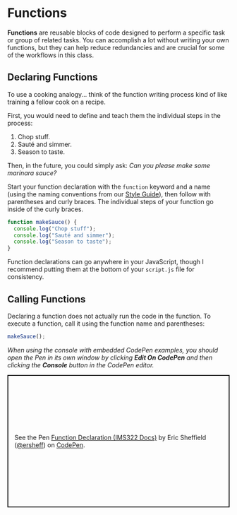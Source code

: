 # Functions

**Functions** are reusable blocks of code designed to perform a specific task or group of related tasks. You can accomplish a lot without writing your own functions, but they can help reduce redundancies and are crucial for some of the workflows in this class.

## Declaring Functions

To use a cooking analogy... think of the function writing process kind of like training a fellow cook on a recipe.

First, you would need to define and teach them the individual steps in the process:

1. Chop stuff.
2. Sauté and simmer.
3. Season to taste.

Then, in the future, you could simply ask: _Can you please make some marinara sauce?_

Start your function declaration with the `function` keyword and a name (using the naming conventions from our [Style Guide](../../style-guide#naming-conventions)), then follow with parentheses and curly braces. The individual steps of your function go inside of the curly braces.

```js
function makeSauce() {
  console.log("Chop stuff");
  console.log("Sauté and simmer");
  console.log("Season to taste");
}
```

Function declarations can go anywhere in your JavaScript, though I recommend putting them at the bottom of your `script.js` file for consistency.

## Calling Functions

Declaring a function does not actually run the code in the function. To execute a function, call it using the function name and parentheses:

```js
makeSauce();
```

_When using the console with embedded CodePen examples, you should open the Pen in its own window by clicking **Edit On CodePen** and then clicking the **Console** button in the CodePen editor._

<p class="codepen" data-height="300" data-default-tab="js" data-slug-hash="oNVvYBv" data-pen-title="Function Declaration (IMS322 Docs)" data-editable="true" data-user="ersheff" style="height: 300px; box-sizing: border-box; display: flex; align-items: center; justify-content: center; border: 2px solid; margin: 1em 0; padding: 1em;">
  <span>See the Pen <a href="https://codepen.io/ersheff/pen/oNVvYBv">
  Function Declaration (IMS322 Docs)</a> by Eric Sheffield (<a href="https://codepen.io/ersheff">@ersheff</a>)
  on <a href="https://codepen.io">CodePen</a>.</span>
</p>
<script async src="https://cpwebassets.codepen.io/assets/embed/ei.js"></script>
